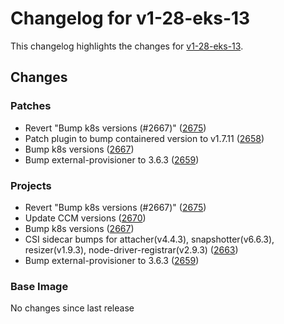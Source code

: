 # Changelog for v1-28-eks-13

This changelog highlights the changes for [v1-28-eks-13](https://github.com/aws/eks-distro/tree/v1-28-eks-13).

## Changes

### Patches
* Revert "Bump k8s versions (#2667)" ([2675](https://github.com/aws/eks-distro/pull/2675))
* Patch plugin to bump  containered version to v1.7.11 ([2658](https://github.com/aws/eks-distro/pull/2658))
* Bump k8s versions ([2667](https://github.com/aws/eks-distro/pull/2667))
* Bump external-provisioner to 3.6.3 ([2659](https://github.com/aws/eks-distro/pull/2659))

### Projects
* Revert "Bump k8s versions (#2667)" ([2675](https://github.com/aws/eks-distro/pull/2675))
* Update CCM versions ([2670](https://github.com/aws/eks-distro/pull/2670))
* Bump k8s versions ([2667](https://github.com/aws/eks-distro/pull/2667))
* CSI sidecar bumps for attacher(v4.4.3), snapshotter(v6.6.3), resizer(v1.9.3), node-driver-registrar(v2.9.3) ([2663](https://github.com/aws/eks-distro/pull/2663))
* Bump external-provisioner to 3.6.3 ([2659](https://github.com/aws/eks-distro/pull/2659))

### Base Image
No changes since last release

